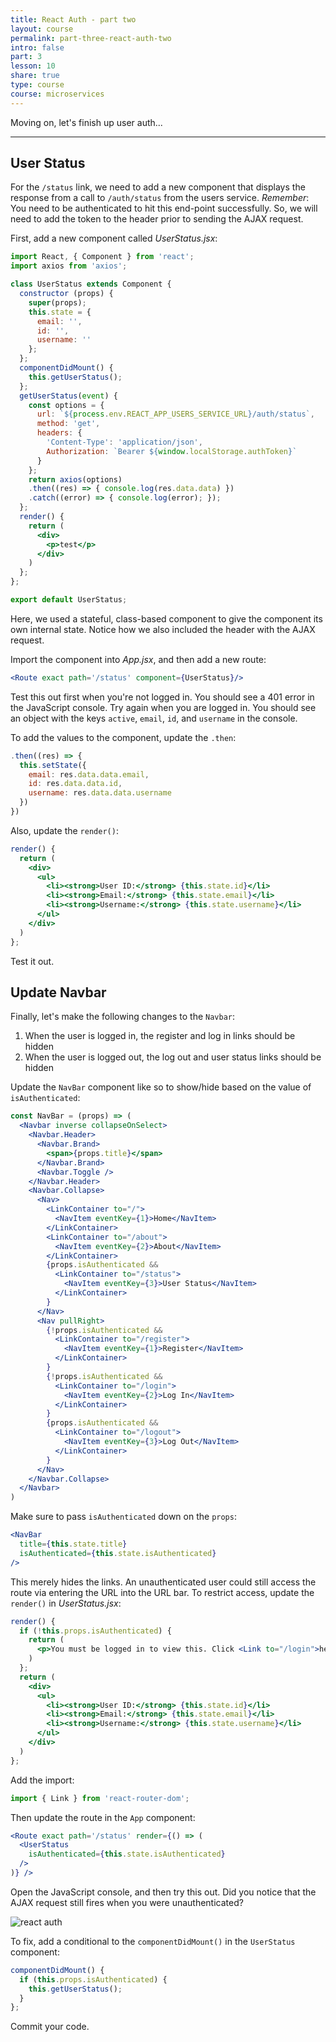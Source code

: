 ```yaml
---
title: React Auth - part two
layout: course
permalink: part-three-react-auth-two
intro: false
part: 3
lesson: 10
share: true
type: course
course: microservices
---
```


Moving on, let's finish up user auth...

---

## User Status

For the `/status` link, we need to add a new component that displays the response from a call to `/auth/status` from the users service. *Remember*: You need to be authenticated to hit this end-point successfully. So, we will need to add the token to the header prior to sending the AJAX request.

First, add a new component called *UserStatus.jsx*:

```jsx
import React, { Component } from 'react';
import axios from 'axios';

class UserStatus extends Component {
  constructor (props) {
    super(props);
    this.state = {
      email: '',
      id: '',
      username: ''
    };
  };
  componentDidMount() {
    this.getUserStatus();
  };
  getUserStatus(event) {
    const options = {
      url: `${process.env.REACT_APP_USERS_SERVICE_URL}/auth/status`,
      method: 'get',
      headers: {
        'Content-Type': 'application/json',
        Authorization: `Bearer ${window.localStorage.authToken}`
      }
    };
    return axios(options)
    .then((res) => { console.log(res.data.data) })
    .catch((error) => { console.log(error); });
  };
  render() {
    return (
      <div>
        <p>test</p>
      </div>
    )
  };
};

export default UserStatus;
```

Here, we used a stateful, class-based component to give the component its own internal state. Notice how we also included the header with the AJAX request.

Import the component into *App.jsx*, and then add a new route:

```jsx
<Route exact path='/status' component={UserStatus}/>
```

Test this out first when you're not logged in. You should see a 401 error in the JavaScript console. Try again when you are logged in. You should see an object with the keys `active`, `email`, `id`, and `username` in the console.

To add the values to the component, update the `.then`:

```jsx
.then((res) => {
  this.setState({
    email: res.data.data.email,
    id: res.data.data.id,
    username: res.data.data.username
  })
})
```

Also, update the `render()`:

```jsx
render() {
  return (
    <div>
      <ul>
        <li><strong>User ID:</strong> {this.state.id}</li>
        <li><strong>Email:</strong> {this.state.email}</li>
        <li><strong>Username:</strong> {this.state.username}</li>
      </ul>
    </div>
  )
};
```

Test it out.

## Update Navbar

Finally, let's make the following changes to the `Navbar`:

1. When the user is logged in, the register and log in links should be hidden
1. When the user is logged out, the log out and user status links should be hidden

Update the `NavBar` component like so to show/hide based on the value of `isAuthenticated`:

```jsx
const NavBar = (props) => (
  <Navbar inverse collapseOnSelect>
    <Navbar.Header>
      <Navbar.Brand>
        <span>{props.title}</span>
      </Navbar.Brand>
      <Navbar.Toggle />
    </Navbar.Header>
    <Navbar.Collapse>
      <Nav>
        <LinkContainer to="/">
          <NavItem eventKey={1}>Home</NavItem>
        </LinkContainer>
        <LinkContainer to="/about">
          <NavItem eventKey={2}>About</NavItem>
        </LinkContainer>
        {props.isAuthenticated &&
          <LinkContainer to="/status">
            <NavItem eventKey={3}>User Status</NavItem>
          </LinkContainer>
        }
      </Nav>
      <Nav pullRight>
        {!props.isAuthenticated &&
          <LinkContainer to="/register">
            <NavItem eventKey={1}>Register</NavItem>
          </LinkContainer>
        }
        {!props.isAuthenticated &&
          <LinkContainer to="/login">
            <NavItem eventKey={2}>Log In</NavItem>
          </LinkContainer>
        }
        {props.isAuthenticated &&
          <LinkContainer to="/logout">
            <NavItem eventKey={3}>Log Out</NavItem>
          </LinkContainer>
        }
      </Nav>
    </Navbar.Collapse>
  </Navbar>
)
```

Make sure to pass `isAuthenticated` down on the `props`:

```jsx
<NavBar
  title={this.state.title}
  isAuthenticated={this.state.isAuthenticated}
/>
```

This merely hides the links. An unauthenticated user could still access the route via entering the URL into the URL bar. To restrict access, update the `render()` in *UserStatus.jsx*:

```jsx
render() {
  if (!this.props.isAuthenticated) {
    return (
      <p>You must be logged in to view this. Click <Link to="/login">here</Link> to log back in.</p>
    )
  };
  return (
    <div>
      <ul>
        <li><strong>User ID:</strong> {this.state.id}</li>
        <li><strong>Email:</strong> {this.state.email}</li>
        <li><strong>Username:</strong> {this.state.username}</li>
      </ul>
    </div>
  )
};
```

Add the import:

```jsx
import { Link } from 'react-router-dom';
```

Then update the route in the `App` component:

```jsx
<Route exact path='/status' render={() => (
  <UserStatus
    isAuthenticated={this.state.isAuthenticated}
  />
)} />
```

Open the JavaScript console, and then try this out. Did you notice that the AJAX request still fires when you were unauthenticated?

<div style="text-align:left;">
  <img src="/assets/img/courses/microservices/03_react_auth_status.png" style="max-width: 100%; border:0; box-shadow: none;" alt="react auth">
</div>

To fix, add a conditional to the `componentDidMount()` in the `UserStatus` component:

```jsx
componentDidMount() {
  if (this.props.isAuthenticated) {
    this.getUserStatus();
  }
};
```

Commit your code.
